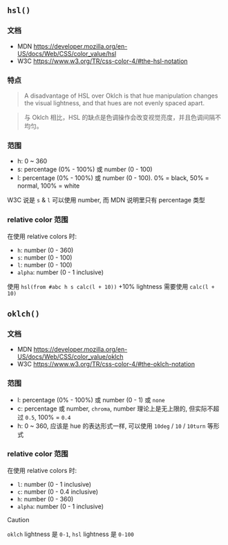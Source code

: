 ## `hsl()`

### 文档

- MDN https://developer.mozilla.org/en-US/docs/Web/CSS/color_value/hsl
- W3C https://www.w3.org/TR/css-color-4/#the-hsl-notation

### 特点

> A disadvantage of HSL over Oklch is that hue manipulation changes the visual lightness,
> and that hues are not evenly spaced apart.

> 与 Oklch 相比，HSL 的缺点是色调操作会改变视觉亮度，并且色调间隔不均匀。

### 范围

- h: 0 ~ 360
- s: percentage (0% - 100%) 或 number (0 - 100)
- l: percentage (0% - 100%) 或 number (0 - 100). 0% = black, 50% = normal, 100% = white

W3C 说是 `s` & `l` 可以使用 number, 而 MDN 说明里只有 percentage 类型

### relative color 范围

在使用 relative colors 时:

- `h`: number (0 - 360)
- `s`: number (0 - 100)
- `l`: number (0 - 100)
- `alpha`: number (0 - 1 inclusive)

使用 `hsl(from #abc h s calc(l + 10))` +10% lightness 需要使用 `calc(l + 10)`

## `oklch()`

### 文档

- MDN https://developer.mozilla.org/en-US/docs/Web/CSS/color_value/oklch
- W3C https://www.w3.org/TR/css-color-4/#the-oklch-notation

### 范围

- l: percentage (0% - 100%) 或 number (0 - 1) 或 `none`
- c: percentage 或 number, `chroma`, number 理论上是无上限的, 但实际不超过 `0.5`, 100% = `0.4`
- h: 0 ~ 360, 应该是 hue 的表达形式一样, 可以使用 `10deg` / `10` / `10turn` 等形式

### relative color 范围

在使用 relative colors 时:

- `l`: number (0 - 1 inclusive)
- `c`: number (0 - 0.4 inclusive)
- `h`: number (0 - 360)
- `alpha`: number (0 - 1 inclusive)

<!-- prettier-ignore -->
> [!CAUTION]
> `oklch` lightness 是 `0-1`, `hsl` lightness 是 `0-100`
